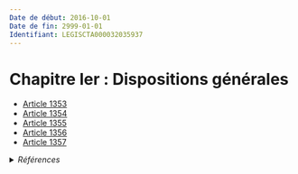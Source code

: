 ```yaml
---
Date de début: 2016-10-01
Date de fin: 2999-01-01
Identifiant: LEGISCTA000032035937
---
```


<h1>Chapitre Ier : Dispositions générales</h1>

- [Article 1353](article_1353.md)
- [Article 1354](article_1354.md)
- [Article 1355](article_1355.md)
- [Article 1356](article_1356.md)
- [Article 1357](article_1357.md)

<details>
  <summary><em>Références</em></summary>

  <h2>Articles faisant référence à la section</h2>
  
  <ul>
    <li>
      <a href="https://legal.tricoteuses.fr//redirection/LEGIARTI000032006595?vers=git&vers=legifrance">Ordonnance n° 2016-131 du 10 février 2016 portant réforme du droit des contrats, du régime général et de la preuve des obligations - article 4 ENTIEREMENT_MODIF</a> CREE source
    </li>
  </ul>
</details>
